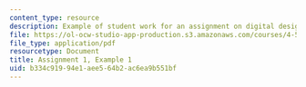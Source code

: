 ```yaml
---
content_type: resource
description: Example of student work for an assignment on digital design and fabrication.
file: https://ol-ocw-studio-app-production.s3.amazonaws.com/courses/4-510-digital-design-fabrication-fall-2008/b334c91994e1aee564b2ac6ea9b551bf_assn1_example1.pdf
file_type: application/pdf
resourcetype: Document
title: Assignment 1, Example 1
uid: b334c919-94e1-aee5-64b2-ac6ea9b551bf
---
```

